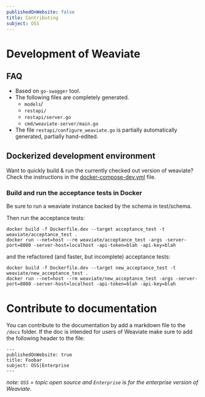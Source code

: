 ```yaml
---
publishedOnWebsite: false
title: Contributing
subject: OSS
---
```


# Development of Weaviate

## FAQ

- Based on `go-swagger` tool.
- The following files are completely generated.
  - `models`/
  - `restapi/`
  - `restapi/server.go`
  - `cmd/weaviate-server/main.go`
- The file `restapi/configure_weaviate.go` is partially automatically generated, partially hand-edited.

## Dockerized development environment

Want to quickly build & run the currently checked out version of weaviate?
Check the instructions in the [docker-compose-dev.yml](../docker-compose-dev.yml) file.

### Build and run the acceptance tests in Docker
Be sure to run a weaviate instance backed by the schema in test/schema.

Then run the acceptance tests:

```
docker build -f Dockerfile.dev --target acceptance_test -t weaviate/acceptance_test .
docker run --net=host --rm weaviate/acceptance_test -args -server-port=8080 -server-host=localhost -api-token=blah -api-key=blah
```

and the refactored (and faster, but incomplete) acceptance tests:

```
docker build -f Dockerfile.dev --target new_acceptance_test -t weaviate/new_acceptance_test .
docker run --net=host --rm weaviate/new_acceptance_test -args -server-port=8080 -server-host=localhost -api-token=blah -api-key=blah
```

# Contribute to documentation

You can contribute to the documentation by add a markdown file to the `/docs` folder. If the doc is intended for users of Weaviate make sure to add the following header to the file:

```
---
publishedOnWebsite: true
title: Foobar
subject: OSS|Enterprise
---
```

_note: `OSS` = topic open source and `Enterprise` is for the enterprise version of Weaviate._